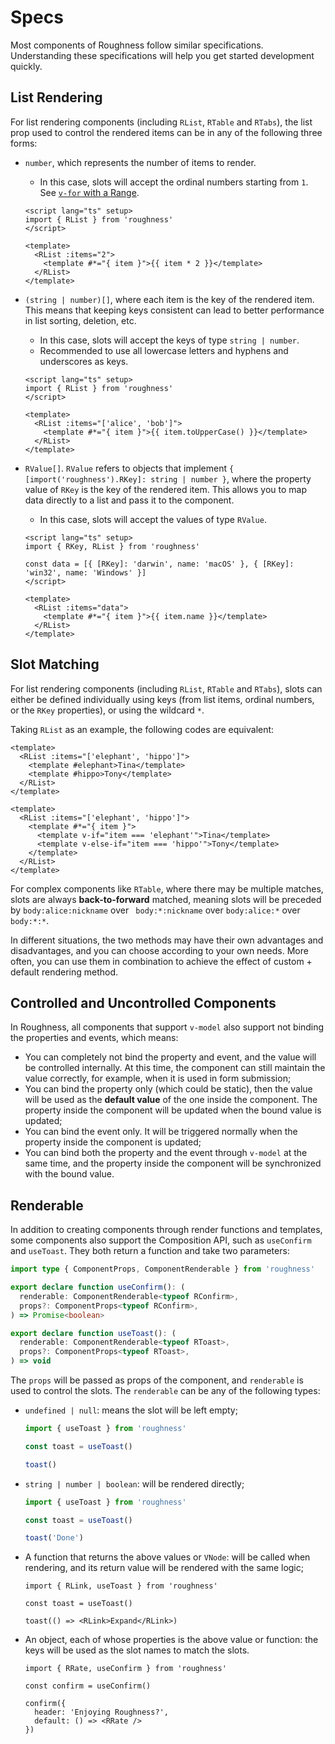 <script lang="ts" setup>
import { RDetails, RKey, RList } from 'roughness'

const data = [{ [RKey]: 'darwin', name: 'macOS' }, { [RKey]: 'win32', name: 'Windows' }]
</script>

# Specs

Most components of Roughness follow similar specifications. Understanding these specifications will help you get started development quickly.

## List Rendering

For list rendering components (including `RList`, `RTable` and `RTabs`), the list prop used to control the rendered items can be in any of the following three forms:

- `number`, which represents the number of items to render.
     - In this case, slots will accept the ordinal numbers starting from `1`. See [`v-for` with a Range](https://vuejs.org/guide/essentials/list.html#v-for-with-a-range).

    <RDetails>
      <template #summary>Show Code</template>

    ```vue
    <script lang="ts" setup>
    import { RList } from 'roughness'
    </script>

    <template>
      <RList :items="2">
        <template #*="{ item }">{{ item * 2 }}</template>
      </RList>
    </template>
    ```

    </RDetails>

    <RList :items="2">
      <template #*="{ item }">{{ item * 2 }}</template>
    </RList>

- `(string | number)[]`, where each item is the key of the rendered item. This means that keeping keys consistent can lead to better performance in list sorting, deletion, etc.
     - In this case, slots will accept the keys of type `string | number`.
     - Recommended to use all lowercase letters and hyphens and underscores as keys.

    <RDetails>
      <template #summary>Show Code</template>

    ```vue
    <script lang="ts" setup>
    import { RList } from 'roughness'
    </script>

    <template>
      <RList :items="['alice', 'bob']">
        <template #*="{ item }">{{ item.toUpperCase() }}</template>
      </RList>
    </template>
    ```

    </RDetails>

    <RList :items="['alice', 'bob']">
      <template #*="{ item }">{{ item.toUpperCase() }}</template>
    </RList>

- `RValue[]`. `RValue` refers to objects that implement `{ [import('roughness').RKey]: string | number }`, where the property value of `RKey` is the key of the rendered item. This allows you to map data directly to a list and pass it to the component.
     - In this case, slots will accept the values of type `RValue`.

    <RDetails>
      <template #summary>Show Code</template>

    ```vue
    <script lang="ts" setup>
    import { RKey, RList } from 'roughness'

    const data = [{ [RKey]: 'darwin', name: 'macOS' }, { [RKey]: 'win32', name: 'Windows' }]
    </script>

    <template>
      <RList :items="data">
        <template #*="{ item }">{{ item.name }}</template>
      </RList>
    </template>
    ```

    </RDetails>

    <RList :items="data">
      <template #*="{ item }">{{ item.name }}</template>
    </RList>

## Slot Matching

For list rendering components (including `RList`, `RTable` and `RTabs`), slots can either be defined individually using keys (from list items, ordinal numbers, or the `RKey` properties), or using the wildcard `*`.

Taking `RList` as an example, the following codes are equivalent:

```vue
<template>
  <RList :items="['elephant', 'hippo']">
    <template #elephant>Tina</template>
    <template #hippo>Tony</template>
  </RList>
</template>
```

```vue
<template>
  <RList :items="['elephant', 'hippo']">
    <template #*="{ item }">
      <template v-if="item === 'elephant'">Tina</template>
      <template v-else-if="item === 'hippo'">Tony</template>
    </template>
  </RList>
</template>
```

For complex components like `RTable`, where there may be multiple matches, slots are always **back-to-forward** matched, meaning slots will be preceded by `body:alice:nickname` over ` body:*:nickname` over `body:alice:*` over `body:*:*`.

In different situations, the two methods may have their own advantages and disadvantages, and you can choose according to your own needs. More often, you can use them in combination to achieve the effect of custom + default rendering method.

## Controlled and Uncontrolled Components

In Roughness, all components that support `v-model` also support not binding the properties and events, which means:

- You can completely not bind the property and event, and the value will be controlled internally. At this time, the component can still maintain the value correctly, for example, when it is used in form submission;
- You can bind the property only (which could be static), then the value will be used as the **default value** of the one inside the component. The property inside the component will be updated when the bound value is updated;
- You can bind the event only. It will be triggered normally when the property inside the component is updated;
- You can bind both the property and the event through `v-model` at the same time, and the property inside the component will be synchronized with the bound value.

## Renderable

In addition to creating components through render functions and templates, some components also support the Composition API, such as `useConfirm` and `useToast`. They both return a function and take two parameters:

```ts
import type { ComponentProps, ComponentRenderable } from 'roughness'

export declare function useConfirm(): (
  renderable: ComponentRenderable<typeof RConfirm>,
  props?: ComponentProps<typeof RConfirm>,
) => Promise<boolean>

export declare function useToast(): (
  renderable: ComponentRenderable<typeof RToast>,
  props?: ComponentProps<typeof RToast>,
) => void
```

The `props` will be passed as props of the component, and `renderable` is used to control the slots. The `renderable` can be any of the following types:

- `undefined | null`: means the slot will be left empty;

  ```ts
  import { useToast } from 'roughness'

  const toast = useToast()

  toast()
  ```

- `string | number | boolean`: will be rendered directly;

  ```ts
  import { useToast } from 'roughness'

  const toast = useToast()

  toast('Done')
  ```

- A function that returns the above values or `VNode`: will be called when rendering, and its return value will be rendered with the same logic;

  ```tsx
  import { RLink, useToast } from 'roughness'

  const toast = useToast()

  toast(() => <RLink>Expand</RLink>)
  ```

- An object, each of whose properties is the above value or function: the keys will be used as the slot names to match the slots.

  ```tsx
  import { RRate, useConfirm } from 'roughness'

  const confirm = useConfirm()

  confirm({
    header: 'Enjoying Roughness?',
    default: () => <RRate />
  })
  ```
